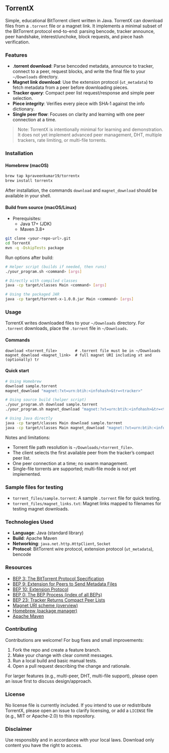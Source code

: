 ## TorrentX

Simple, educational BitTorrent client written in Java. TorrentX can download files from a `.torrent` file or a magnet link. It implements a minimal subset of the BitTorrent protocol end-to-end: parsing bencode, tracker announce, peer handshake, interest/unchoke, block requests, and piece hash verification.

### Features
- **.torrent download**: Parse bencoded metadata, announce to tracker, connect to a peer, request blocks, and write the final file to your `~/Downloads` directory.
- **Magnet link download**: Use the extension protocol (`ut_metadata`) to fetch metadata from a peer before downloading pieces.
- **Tracker query**: Compact peer list request/response and simple peer selection.
- **Piece integrity**: Verifies every piece with SHA‑1 against the info dictionary.
- **Single peer flow**: Focuses on clarity and learning with one peer connection at a time.

> Note: TorrentX is intentionally minimal for learning and demonstration. It does not yet implement advanced peer management, DHT, multiple trackers, rate limiting, or multi-file torrents.

### Installation

#### Homebrew (macOS)
```bash
brew tap kpraveenkumar19/torrentx
brew install torrentx
```
After installation, the commands `download` and `magnet_download` should be available in your shell.

#### Build from source (macOS/Linux)
- Prerequisites:
  - Java 17+ (JDK)
  - Maven 3.8+

```bash
git clone <your-repo-url>.git
cd TorrentX
mvn -q -DskipTests package
```

Run options after build:
```bash
# Helper script (builds if needed, then runs)
./your_program.sh <command> [args]

# Directly with compiled classes
java -cp target/classes Main <command> [args]

# Using the packaged JAR
java -cp target/torrent-x-1.0.0.jar Main <command> [args]
```

### Usage

TorrentX writes downloaded files to your `~/Downloads` directory. For `.torrent` downloads, place the `.torrent` file in `~/Downloads`.

#### Commands
```text
download <torrent_file>        # .torrent file must be in ~/Downloads
magnet_download <magnet_link>  # full magnet URI including xt and (optionally) tr
```

#### Quick start
```bash
# Using Homebrew
download sample.torrent
magnet_download "magnet:?xt=urn:btih:<infohash>&tr=<tracker>"

# Using source build (helper script)
./your_program.sh download sample.torrent
./your_program.sh magnet_download "magnet:?xt=urn:btih:<infohash>&tr=<tracker>"

# Using Java directly
java -cp target/classes Main download sample.torrent
java -cp target/classes Main magnet_download "magnet:?xt=urn:btih:<infohash>&tr=<tracker>"
```

Notes and limitations:
- Torrent file path resolution is `~/Downloads/<torrent_file>`.
- The client selects the first available peer from the tracker’s compact peer list.
- One peer connection at a time; no swarm management.
- Single-file torrents are supported; multi-file mode is not yet implemented.

### Sample files for testing
- `torrent_files/sample.torrent`: A sample `.torrent` file for quick testing.
- `torrent_files/magnet_links.txt`: Magnet links mapped to filenames for testing magnet downloads.

### Technologies Used
- **Language**: Java (standard library)
- **Build**: Apache Maven
- **Networking**: `java.net.http.HttpClient`, `Socket`
- **Protocol**: BitTorrent wire protocol, extension protocol (`ut_metadata`), bencode

### Resources
- [BEP 3: The BitTorrent Protocol Specification](https://www.bittorrent.org/beps/bep_0003.html)
- [BEP 9: Extension for Peers to Send Metadata Files](https://www.bittorrent.org/beps/bep_0009.html)
- [BEP 10: Extension Protocol](https://www.bittorrent.org/beps/bep_0010.html)
- [BEP 0: The BEP Process (index of all BEPs)](https://www.bittorrent.org/beps/bep_0000.html)
- [BEP 23: Tracker Returns Compact Peer Lists](https://www.bittorrent.org/beps/bep_0023.html)
- [Magnet URI scheme (overview)](https://en.wikipedia.org/wiki/Magnet_URI_scheme)
- [Homebrew (package manager)](https://brew.sh/)
- [Apache Maven](https://maven.apache.org/)

### Contributing
Contributions are welcome! For bug fixes and small improvements:
1. Fork the repo and create a feature branch.
2. Make your change with clear commit messages.
3. Run a local build and basic manual tests.
4. Open a pull request describing the change and rationale.

For larger features (e.g., multi-peer, DHT, multi-file support), please open an issue first to discuss design/approach.

### License
No license file is currently included. If you intend to use or redistribute TorrentX, please open an issue to clarify licensing, or add a `LICENSE` file (e.g., MIT or Apache-2.0) to this repository.

### Disclaimer
Use responsibly and in accordance with your local laws. Download only content you have the right to access.


